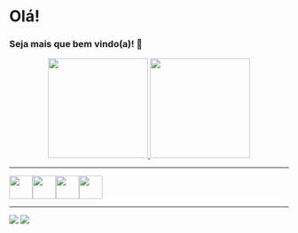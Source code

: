 # Olá! 
### Seja mais que bem vindo(a)! 👋

<div  bgcolor="#000000" align="center">
  <a href="https://github.com/danielmjob">
  <img height="180em" src="https://github-readme-stats.vercel.app/api?username=danielmjob&show_icons=true&theme=dark&include_all_commits=true&count_private=true"/>
  <img height="180em" src="https://github-readme-stats.vercel.app/api/top-langs/?username=danielmjob&layout=compact&langs_count=7&theme=dark"/>
</div>

<hr>

<div align="left">
  <img src="https://cdn.jsdelivr.net/gh/devicons/devicon/icons/vscode/vscode-original.svg" height="42" width="42"/><img src="https://cdn.jsdelivr.net/gh/devicons/devicon/icons/html5/html5-original.svg" height="42" width="42"/><img   src="https://cdn.jsdelivr.net/gh/devicons/devicon/icons/css3/css3-original.svg"  height="42" width="42" /><img src="https://cdn.jsdelivr.net/gh/devicons/devicon/icons/java/java-original.svg" height="42" width="42" />
          <!-- <img src="https://cdn.jsdelivr.net/gh/devicons/devicon/icons/javascript/javascript-original.svg"  height="42" width="42"/> -->
          
  </div>      
 <hr>
<div align="left"> 
  <a href = "mailto:danielmarquesjob@gmail.com"><img src="https://img.shields.io/badge/-Gmail-%23333?style=for-the-badge&logo=gmail&logoColor=white" target="_blank"></a>  <a href="https://www.linkedin.com/in/daniel-marques-dos-santos-47478a242" target="_blank"><img src="https://img.shields.io/badge/-LinkedIn-%230077B5?style=for-the-badge&logo=linkedin&logoColor=white" target="_blank"></a> 
        
          
</div>

          

<!--
**danielmjob/danielmJob** is a ✨ _special_ ✨ repository because its `README.md` (this file) appears on your GitHub profile.

icones linguagens https://devicon.dev/

Here are some ideas to get you started:

- 🔭 I’m currently working on ...
- 🌱 I’m currently learning ...
- 👯 I’m looking to collaborate on ...
- 🤔 I’m looking for help with ...
- 💬 Ask me about ...
- 📫 How to reach me: ...
- 😄 Pronouns: ...
- ⚡ Fun fact: ...
-->
